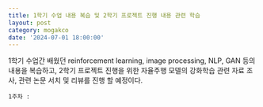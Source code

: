 ```yaml
---
title: 1학기 수업 내용 복습 및 2학기 프로젝트 진행 내용 관련 학습
layout: post
category: mogakco
date: '2024-07-01 18:00:00'
---
```


1학기 수업간 배웠던 reinforcement learning, image processing, NLP, GAN 등의 내용을 복습하고, 2학기 프로젝트 진행을 위한 자율주행 모델의 강화학습 관련 자료 조사, 관련 논문 서치 및 리뷰를 진행 할 예정이다. 

```
1주차 : 
```
